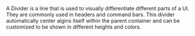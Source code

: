 A Divider is a line that is used to visually differentiate different parts of a UI. They are commonly used in headers and command bars. This divider automatically center algins itself within the parent container and can be customized to be shown in different heights and colors.
